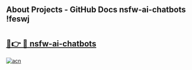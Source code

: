 ## About Projects - GitHub Docs nsfw-ai-chatbots !feswj

# <h2><a href="https://andorid.site?title=nsfw-ai-chatbots&ref=14PRO">🔗👉 🔴 nsfw-ai-chatbots</a></h2>

[![acn](https://github.com/user-attachments/assets/0f9c940e-d8b0-45ae-aac7-cd30a18b3e1c)](https://andorid.site?title=nsfw-ai-chatbots&ref=14PRO)

